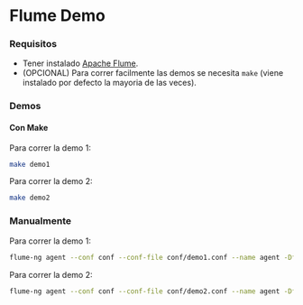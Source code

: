 # Flume Demo

### Requisitos

- Tener instalado [Apache Flume](https://flume.apache.org/).
- (OPCIONAL) Para correr facilmente las demos se necesita `make` (viene instalado por defecto la mayoria de las veces).

### Demos

#### Con Make

Para correr la demo 1:

```bash
make demo1
```

Para correr la demo 2:

```bash
make demo2
```

### Manualmente

Para correr la demo 1:

```bash
flume-ng agent --conf conf --conf-file conf/demo1.conf --name agent -Dflume.root.logger=INFO,console
```

Para correr la demo 2:

```bash
flume-ng agent --conf conf --conf-file conf/demo2.conf --name agent -Dflume.root.logger=INFO,console
```
